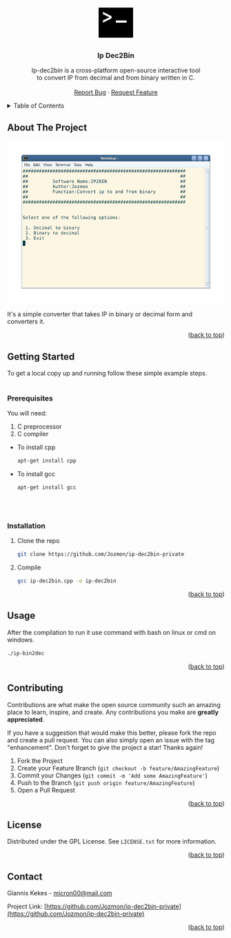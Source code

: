 <!-- PROJECT SHIELDS -->
<!--
*** I'm using markdown "reference style" links for readability.
*** Reference links are enclosed in brackets [ ] instead of parentheses ( ).
*** See the bottom of this document for the declaration of the reference variables
*** for contributors-url, forks-url, etc. This is an optional, concise syntax you may use.
*** https://www.markdownguide.org/basic-syntax/#reference-style-links
-->




<!-- PROJECT LOGO -->
<br />
<div align="center">
  <a href="https://github.com/Jozmon/ip-dec2bin-private">
    <img src="images/logo.png" alt="Logo" width="80" height="80">
  </a>

  <h3 align="center">Ip Dec2Bin</h3>

  <p align="center">
    Ip-dec2bin is a cross-platform open-source interactive tool 
    <br>
    to convert IP from decimal and from binary written in C.
    <br />
    <br />
    <a href="https://github.com/Jozmon/ip-dec2bin-private/issues">Report Bug</a>
    ·
    <a href="https://github.com/Jozmon/ip-dec2bin-private/issues">Request Feature</a>
  </p>
</div>



<!-- TABLE OF CONTENTS -->
<details>
  <summary>Table of Contents</summary>
  <ol>
    <li>
      <a href="#about-the-project">About The Project</a>
      <ul>
        <li><a href="#built-with">Built With</a></li>
      </ul>
    </li>
    <li>
      <a href="#getting-started">Getting Started</a>
      <ul>
        <li><a href="#prerequisites">Prerequisites</a></li>
        <li><a href="#installation">Installation</a></li>
      </ul>
    </li>
    <li><a href="#usage">Usage</a></li>
    <li><a href="#contributing">Contributing</a></li>
    <li><a href="#license">License</a></li>
    <li><a href="#contact">Contact</a></li>
    <li><a href="#acknowledgments">Acknowledgments</a></li>
  </ol>
</details>



<!-- ABOUT THE PROJECT -->
## About The Project

[![Product Name Screen Shot][product-screenshot]](https://github.com/Jozmon/ip-dec2bin-private)

It's a simple converter that takes IP in binary or decimal form and converters it.




<p align="right">(<a href="#readme-top">back to top</a>)</p>



<!-- GETTING STARTED -->
## Getting Started

To get a local copy up and running follow these simple example steps.
    <br>
    <br>
### Prerequisites
You will need:
1. C preprocessor
2. C compiler 

* To  install cpp
  ```sh
  apt-get install cpp
  ```
 

* To  install gcc
  ```sh
  apt-get install gcc
  ```
  
    <br>
    <br>
    
### Installation



1. Clone the repo
   ```sh
   git clone https://github.com/Jozmon/ip-dec2bin-private
   ```
2. Compile 
   ```sh
   gcc ip-dec2bin.cpp -o ip-dec2bin
   ```


<p align="right">(<a href="#readme-top">back to top</a>)</p>



<!-- USAGE EXAMPLES -->
## Usage

After the compilation to run it use command with bash on linux or cmd on windows.
  ```sh
./ip-bin2dec
   ```


<p align="right">(<a href="#readme-top">back to top</a>)</p>



<!-- CONTRIBUTING -->
## Contributing

Contributions are what make the open source community such an amazing place to learn, inspire, and create. Any contributions you make are **greatly appreciated**.

If you have a suggestion that would make this better, please fork the repo and create a pull request. You can also simply open an issue with the tag "enhancement".
Don't forget to give the project a star! Thanks again!

1. Fork the Project
2. Create your Feature Branch (`git checkout -b feature/AmazingFeature`)
3. Commit your Changes (`git commit -m 'Add some AmazingFeature'`)
4. Push to the Branch (`git push origin feature/AmazingFeature`)
5. Open a Pull Request

<p align="right">(<a href="#readme-top">back to top</a>)</p>



<!-- LICENSE -->
## License

Distributed under the GPL License. See `LICENSE.txt` for more information.

<p align="right">(<a href="#readme-top">back to top</a>)</p>



<!-- CONTACT -->
## Contact

Giannis Kekes - micron00@mail.com

Project Link: [https://github.com/Jozmon/ip-dec2bin-private](https://github.com/Jozmon/ip-dec2bin-private)

<p align="right">(<a href="#readme-top">back to top</a>)</p>






<!-- MARKDOWN LINKS & IMAGES -->
<!-- https://www.markdownguide.org/basic-syntax/#reference-style-links -->
[product-screenshot]: images/screenshot.png




